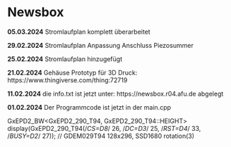 # Newsbox
<p><b>05.03.2024</b> Stromlaufplan komplett überarbeitet </p>
<p><b>29.02.2024</b> Stromlaufplan Anpassung Anschluss Piezosummer </p>
<p><b>25.02.2024</b> Stromlaufplan hinzugefügt</p>
<p><b>21.02.2024</b> Gehäuse Prototyp für 3D Druck: https://www.thingiverse.com/thing:72719</p>
<p><b>11.02.2024</b> die info.txt ist jetzt unter: https://newsbox.r04.afu.de abgelegt</p>
<p><b>01.02.2024</b> Der Programmcode ist jetzt in der main.cpp</p> 

GxEPD2_BW<GxEPD2_290_T94, GxEPD2_290_T94::HEIGHT> display(GxEPD2_290_T94(/*CS=D8*/ 26, /*DC=D3*/ 25, /*RST=D4*/ 33, /*BUSY=D2*/ 27)); // GDEM029T94 128x296, SSD1680
rotation(3)
